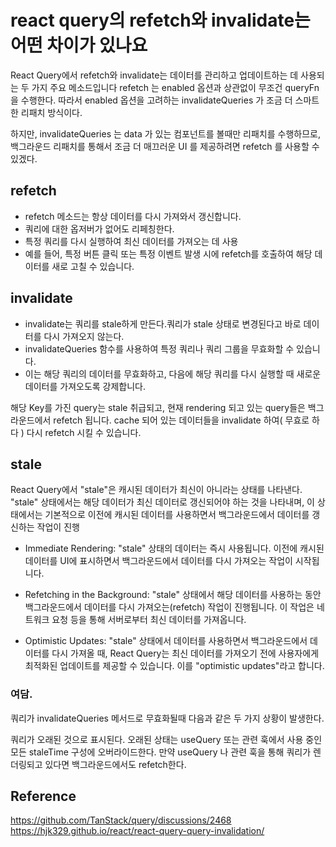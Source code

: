 # react query의 refetch와 invalidate는 어떤 차이가 있나요

React Query에서 refetch와 invalidate는 데이터를 관리하고 업데이트하는 데 사용되는 두 가지 주요 메소드입니다
refetch 는 enabled 옵션과 상관없이 무조건 queryFn을 수행한다.
따라서 enabled 옵션을 고려하는 invalidateQueries 가 조금 더 스마트한 리패치 방식이다.

하지만, invalidateQueries 는 data 가 있는 컴포넌트를 볼때만 리패치를 수행하므로, 백그라운드 리패치를 통해서 조금 더 매끄러운 UI 를 제공하려면 refetch 를 사용할 수 있겠다.



## refetch
- refetch 메소드는 항상 데이터를 다시 가져와서 갱신합니다.
- 쿼리에 대한 옵저버가 없어도 리페칭한다.
- 특정 쿼리를 다시 실행하여 최신 데이터를 가져오는 데 사용
- 예를 들어, 특정 버튼 클릭 또는 특정 이벤트 발생 시에 refetch를 호출하여 해당 데이터를 새로 고칠 수 있습니다.

## invalidate
- invalidate는 쿼리를 stale하게 만든다.쿼리가 stale 상태로 변경된다고 바로 데이터를 다시 가져오지 않는다. 
- invalidateQueries 함수를 사용하여 특정 쿼리나 쿼리 그룹을 무효화할 수 있습니다.
- 이는 해당 쿼리의 데이터를 무효화하고, 다음에 해당 쿼리를 다시 실행할 때 새로운 데이터를 가져오도록 강제합니다.

해당 Key를 가진 query는 stale 취급되고, 현재 rendering 되고 있는 query들은 백그라운드에서 refetch 됩니다.
cache 되어 있는 데이터들을 invalidate 하여( 무효로 하다 )  다시 refetch 시킬 수 있습니다.


## stale
React Query에서 "stale"은 캐시된 데이터가 최신이 아니라는 상태를 나타낸다.
"stale" 상태에서는 해당 데이터가 최신 데이터로 갱신되어야 하는 것을 나타내며, 이 상태에서는 기본적으로 이전에 캐시된 데이터를 사용하면서 백그라운드에서 데이터를 갱신하는 작업이 진행

- Immediate Rendering:
"stale" 상태의 데이터는 즉시 사용됩니다. 이전에 캐시된 데이터를 UI에 표시하면서 백그라운드에서 데이터를 다시 가져오는 작업이 시작됩니다.

- Refetching in the Background:
"stale" 상태에서 해당 데이터를 사용하는 동안 백그라운드에서 데이터를 다시 가져오는(refetch) 작업이 진행됩니다. 이 작업은 네트워크 요청 등을 통해 서버로부터 최신 데이터를 가져옵니다.

- Optimistic Updates:
"stale" 상태에서 데이터를 사용하면서 백그라운드에서 데이터를 다시 가져올 때, React Query는 최신 데이터를 가져오기 전에 사용자에게 최적화된 업데이트를 제공할 수 있습니다. 이를 "optimistic updates"라고 합니다.


### 여담.
쿼리가 invalidateQueries 메서드로 무효화될때 다음과 같은 두 가지 상황이 발생한다.

쿼리가 오래된 것으로 표시된다. 오래된 상태는 useQuery 또는 관련 훅에서 사용 중인 모든 staleTime 구성에 오버라이드한다.
만약 useQuery 나 관련 훅을 통해 쿼리가 렌더링되고 있다면 백그라운드에서도 refetch한다.

## Reference
https://github.com/TanStack/query/discussions/2468
https://hjk329.github.io/react/react-query-query-invalidation/